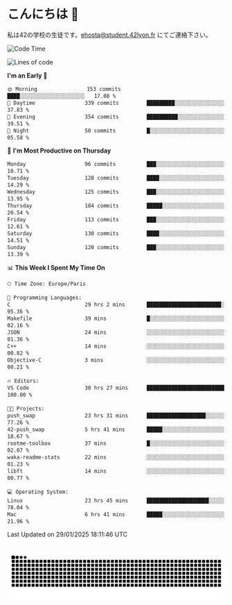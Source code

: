 <h1 align="left">こんにちは 👋</h1>
<p align="left">
	私は42の学校の生徒です。<a href="mailto:ehosta@student.42lyon.fr">ehosta@student.42lyon.fr</a> にてご連絡下さい。<br>
</p>

<!--START_SECTION:waka-->
![Code Time](http://img.shields.io/badge/Code%20Time-2%2C084%20hrs%2014%20mins-blue)

![Lines of code](https://img.shields.io/badge/From%20Hello%20World%20I%27ve%20Written-146.1%20thousand%20lines%20of%20code-blue)

**I'm an Early 🐤** 

```text
🌞 Morning                153 commits         ████░░░░░░░░░░░░░░░░░░░░░   17.08 % 
🌆 Daytime                339 commits         █████████░░░░░░░░░░░░░░░░   37.83 % 
🌃 Evening                354 commits         ██████████░░░░░░░░░░░░░░░   39.51 % 
🌙 Night                  50 commits          █░░░░░░░░░░░░░░░░░░░░░░░░   05.58 % 
```
📅 **I'm Most Productive on Thursday** 

```text
Monday                   96 commits          ███░░░░░░░░░░░░░░░░░░░░░░   10.71 % 
Tuesday                  128 commits         ████░░░░░░░░░░░░░░░░░░░░░   14.29 % 
Wednesday                125 commits         ███░░░░░░░░░░░░░░░░░░░░░░   13.95 % 
Thursday                 184 commits         █████░░░░░░░░░░░░░░░░░░░░   20.54 % 
Friday                   113 commits         ███░░░░░░░░░░░░░░░░░░░░░░   12.61 % 
Saturday                 130 commits         ████░░░░░░░░░░░░░░░░░░░░░   14.51 % 
Sunday                   120 commits         ███░░░░░░░░░░░░░░░░░░░░░░   13.39 % 
```


📊 **This Week I Spent My Time On** 

```text
🕑︎ Time Zone: Europe/Paris

💬 Programming Languages: 
C                        29 hrs 2 mins       ████████████████████████░   95.36 % 
Makefile                 39 mins             █░░░░░░░░░░░░░░░░░░░░░░░░   02.16 % 
JSON                     24 mins             ░░░░░░░░░░░░░░░░░░░░░░░░░   01.36 % 
C++                      14 mins             ░░░░░░░░░░░░░░░░░░░░░░░░░   00.82 % 
Objective-C              3 mins              ░░░░░░░░░░░░░░░░░░░░░░░░░   00.21 % 

🔥 Editors: 
VS Code                  30 hrs 27 mins      █████████████████████████   100.00 % 

🐱‍💻 Projects: 
push_swap                23 hrs 31 mins      ███████████████████░░░░░░   77.26 % 
42-push_swap             5 hrs 41 mins       █████░░░░░░░░░░░░░░░░░░░░   18.67 % 
rootme-toolbox           37 mins             █░░░░░░░░░░░░░░░░░░░░░░░░   02.07 % 
waka-readme-stats        22 mins             ░░░░░░░░░░░░░░░░░░░░░░░░░   01.23 % 
libft                    14 mins             ░░░░░░░░░░░░░░░░░░░░░░░░░   00.77 % 

💻 Operating System: 
Linux                    23 hrs 45 mins      ████████████████████░░░░░   78.04 % 
Mac                      6 hrs 41 mins       █████░░░░░░░░░░░░░░░░░░░░   21.96 % 
```


 Last Updated on 29/01/2025 18:11:46 UTC
<!--END_SECTION:waka-->

<br clear="both">
<div align="left">
	<picture align="left">
		<source media="(prefers-color-scheme: light)" srcset="https://raw.githubusercontent.com/elouannh/elouannh/output/github-contribution-grid-snake.svg" width="800px">
		<source media="(prefers-color-scheme: dark)" srcset="https://raw.githubusercontent.com/elouannh/elouannh/output/github-contribution-grid-snake-dark.svg" width="800px">
		<img alt="github-snake" src="https://raw.githubusercontent.com/elouannh/elouannh/output/github-contribution-grid-snake.svg" width="800px">
	</picture>
</div>
